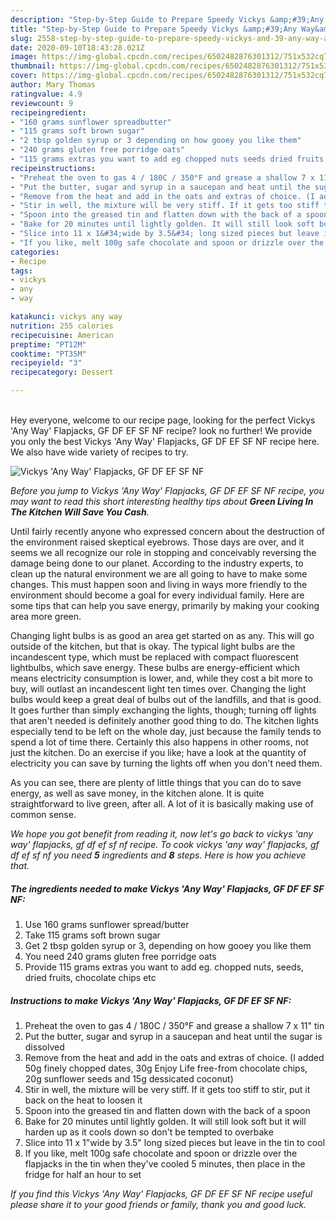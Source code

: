 ```yaml
---
description: "Step-by-Step Guide to Prepare Speedy Vickys &amp;#39;Any Way&amp;#39; Flapjacks, GF DF EF SF NF"
title: "Step-by-Step Guide to Prepare Speedy Vickys &amp;#39;Any Way&amp;#39; Flapjacks, GF DF EF SF NF"
slug: 2558-step-by-step-guide-to-prepare-speedy-vickys-and-39-any-way-and-39-flapjacks-gf-df-ef-sf-nf
date: 2020-09-10T18:43:28.021Z
image: https://img-global.cpcdn.com/recipes/6502482876301312/751x532cq70/vickys-any-way-flapjacks-gf-df-ef-sf-nf-recipe-main-photo.jpg
thumbnail: https://img-global.cpcdn.com/recipes/6502482876301312/751x532cq70/vickys-any-way-flapjacks-gf-df-ef-sf-nf-recipe-main-photo.jpg
cover: https://img-global.cpcdn.com/recipes/6502482876301312/751x532cq70/vickys-any-way-flapjacks-gf-df-ef-sf-nf-recipe-main-photo.jpg
author: Mary Thomas
ratingvalue: 4.9
reviewcount: 9
recipeingredient:
- "160 grams sunflower spreadbutter"
- "115 grams soft brown sugar"
- "2 tbsp golden syrup or 3 depending on how gooey you like them"
- "240 grams gluten free porridge oats"
- "115 grams extras you want to add eg chopped nuts seeds dried fruits chocolate chips etc"
recipeinstructions:
- "Preheat the oven to gas 4 / 180C / 350°F and grease a shallow 7 x 11&#34; tin"
- "Put the butter, sugar and syrup in a saucepan and heat until the sugar is dissolved"
- "Remove from the heat and add in the oats and extras of choice. (I added 50g finely chopped dates, 30g Enjoy Life free-from chocolate chips, 20g sunflower seeds and 15g dessicated coconut)"
- "Stir in well, the mixture will be very stiff. If it gets too stiff to stir, put it back on the heat to loosen it"
- "Spoon into the greased tin and flatten down with the back of a spoon"
- "Bake for 20 minutes until lightly golden. It will still look soft but it will harden up as it cools down so don&#39;t be tempted to overbake"
- "Slice into 11 x 1&#34;wide by 3.5&#34; long sized pieces but leave in the tin to cool"
- "If you like, melt 100g safe chocolate and spoon or drizzle over the flapjacks in the tin when they&#39;ve cooled 5 minutes, then place in the fridge for half an hour to set"
categories:
- Recipe
tags:
- vickys
- any
- way

katakunci: vickys any way 
nutrition: 255 calories
recipecuisine: American
preptime: "PT12M"
cooktime: "PT35M"
recipeyield: "3"
recipecategory: Dessert

---
```

<br>
Hey everyone, welcome to our recipe page, looking for the perfect Vickys &#39;Any Way&#39; Flapjacks, GF DF EF SF NF recipe? look no further! We provide you only the best Vickys &#39;Any Way&#39; Flapjacks, GF DF EF SF NF recipe here. We also have wide variety of recipes to try.
<br>


![Vickys &#39;Any Way&#39; Flapjacks, GF DF EF SF NF](https://img-global.cpcdn.com/recipes/6502482876301312/751x532cq70/vickys-any-way-flapjacks-gf-df-ef-sf-nf-recipe-main-photo.jpg)

<i>Before you jump to Vickys &#39;Any Way&#39; Flapjacks, GF DF EF SF NF recipe, you may want to read this short interesting healthy tips about 
<strong>Green Living In The Kitchen Will Save You Cash</strong>.</i>
</br>

Until fairly recently anyone who expressed concern about the destruction of the environment raised skeptical eyebrows. Those days are over, and it seems we all recognize our role in stopping and conceivably reversing the damage being done to our planet. According to the industry experts, to clean up the natural environment we are all going to have to make some changes. This must happen soon and living in ways more friendly to the environment should become a goal for every individual family. Here are some tips that can help you save energy, primarily by making your cooking area more green.

Changing light bulbs is as good an area get started on as any. This will go outside of the kitchen, but that is okay. The typical light bulbs are the incandescent type, which must be replaced with compact fluorescent lightbulbs, which save energy. These bulbs are energy-efficient which means electricity consumption is lower, and, while they cost a bit more to buy, will outlast an incandescent light ten times over. Changing the light bulbs would keep a great deal of bulbs out of the landfills, and that is good. It goes further than simply exchanging the lights, though; turning off lights that aren't needed is definitely another good thing to do. The kitchen lights especially tend to be left on the whole day, just because the family tends to spend a lot of time there. Certainly this also happens in other rooms, not just the kitchen. Do an exercise if you like; have a look at the quantity of electricity you can save by turning the lights off when you don't need them.

As you can see, there are plenty of little things that you can do to save energy, as well as save money, in the kitchen alone. It is quite straightforward to live green, after all. A lot of it is basically making use of common sense.


<i>We hope you got benefit from reading it, now let's go back to vickys &#39;any way&#39; flapjacks, gf df ef sf nf recipe. To cook vickys &#39;any way&#39; flapjacks, gf df ef sf nf you need <strong>5</strong> ingredients and <strong>8</strong> steps. Here is how you achieve that.
</i>

##### The ingredients needed to make Vickys &#39;Any Way&#39; Flapjacks, GF DF EF SF NF:

1. Use 160 grams sunflower spread/butter
1. Take 115 grams soft brown sugar
1. Get 2 tbsp golden syrup or 3, depending on how gooey you like them
1. You need 240 grams gluten free porridge oats
1. Provide 115 grams extras you want to add eg. chopped nuts, seeds, dried fruits, chocolate chips etc


##### Instructions to make Vickys &#39;Any Way&#39; Flapjacks, GF DF EF SF NF:

1. Preheat the oven to gas 4 / 180C / 350°F and grease a shallow 7 x 11&#34; tin
1. Put the butter, sugar and syrup in a saucepan and heat until the sugar is dissolved
1. Remove from the heat and add in the oats and extras of choice. (I added 50g finely chopped dates, 30g Enjoy Life free-from chocolate chips, 20g sunflower seeds and 15g dessicated coconut)
1. Stir in well, the mixture will be very stiff. If it gets too stiff to stir, put it back on the heat to loosen it
1. Spoon into the greased tin and flatten down with the back of a spoon
1. Bake for 20 minutes until lightly golden. It will still look soft but it will harden up as it cools down so don&#39;t be tempted to overbake
1. Slice into 11 x 1&#34;wide by 3.5&#34; long sized pieces but leave in the tin to cool
1. If you like, melt 100g safe chocolate and spoon or drizzle over the flapjacks in the tin when they&#39;ve cooled 5 minutes, then place in the fridge for half an hour to set


<i>If you find this Vickys &#39;Any Way&#39; Flapjacks, GF DF EF SF NF recipe useful please share it to your good friends or family, thank you and good luck.</i>
